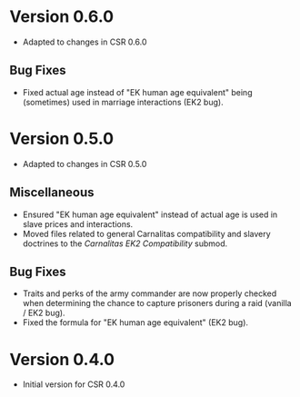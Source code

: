 # Version 0.6.0

* Adapted to changes in CSR 0.6.0

## Bug Fixes

* Fixed actual age instead of "EK human age equivalent" being (sometimes) used in marriage interactions (EK2 bug).

# Version 0.5.0

* Adapted to changes in CSR 0.5.0

## Miscellaneous

* Ensured "EK human age equivalent" instead of actual age is used in slave prices and interactions.
* Moved files related to general Carnalitas compatibility and slavery doctrines to the *Carnalitas EK2 Compatibility* submod.

## Bug Fixes

* Traits and perks of the army commander are now properly checked when determining the chance to capture prisoners during a raid (vanilla / EK2 bug).
* Fixed the formula for "EK human age equivalent" (EK2 bug).

# Version 0.4.0

* Initial version for CSR 0.4.0